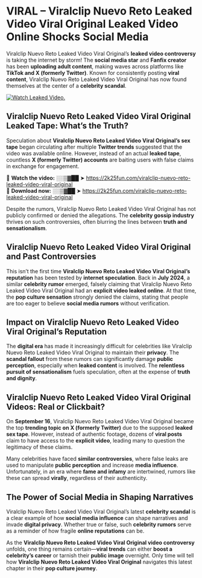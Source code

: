 # VIRAL – Viralclip Nuevo Reto Leaked Video Viral Original Leaked Video Online Shocks Social Media 

Viralclip Nuevo Reto Leaked Video Viral Original’s **leaked video controversy** is taking the internet by storm! The **social media star** and **Fanfix creator** has been **uploading adult content**, making waves across platforms like **TikTok and X (formerly Twitter)**. Known for consistently posting **viral content**, Viralclip Nuevo Reto Leaked Video Viral Original has now found themselves at the center of a **celebrity scandal**.  

[![Watch Leaked Video.](https://miro.medium.com/v2/resize:fit:828/format:webp/1*cilzJN44JGOrTw9NJCrNHA.gif "Watch Leaked Video")](https://2k25fun.com/viralclip-nuevo-reto-leaked-video-viral-original)

## **Viralclip Nuevo Reto Leaked Video Viral Original Leaked Tape: What’s the Truth?**  
Speculation about **Viralclip Nuevo Reto Leaked Video Viral Original’s sex tape** began circulating after multiple **Twitter trends** suggested that the video was available online. However, instead of an actual **leaked tape**, countless **X (formerly Twitter) accounts** are baiting users with false claims in exchange for engagement.  

🔹 **Watch the video:** ░░▒▓██ ➤ https://2k25fun.com/viralclip-nuevo-reto-leaked-video-viral-original  
🔹 **Download now:** ░░▒▓██ ➤ https://2k25fun.com/viralclip-nuevo-reto-leaked-video-viral-original  

Despite the rumors, Viralclip Nuevo Reto Leaked Video Viral Original has not publicly confirmed or denied the allegations. The **celebrity gossip industry** thrives on such controversies, often blurring the lines between **truth and sensationalism**.  

## **Viralclip Nuevo Reto Leaked Video Viral Original and Past Controversies**  
This isn’t the first time **Viralclip Nuevo Reto Leaked Video Viral Original’s reputation** has been tested by **internet speculation**. Back in **July 2024**, a similar **celebrity rumor** emerged, falsely claiming that Viralclip Nuevo Reto Leaked Video Viral Original had an **explicit video leaked online**. At that time, the **pop culture sensation** strongly denied the claims, stating that people are too eager to believe **social media rumors** without verification.  

## **Impact on Viralclip Nuevo Reto Leaked Video Viral Original’s Reputation**  
The **digital era** has made it increasingly difficult for celebrities like Viralclip Nuevo Reto Leaked Video Viral Original to maintain their **privacy**. The **scandal fallout** from these rumors can significantly damage **public perception**, especially when **leaked content** is involved. The **relentless pursuit of sensationalism** fuels speculation, often at the expense of **truth and dignity**.  

## **Viralclip Nuevo Reto Leaked Video Viral Original Videos: Real or Clickbait?**  
On **September 16**, Viralclip Nuevo Reto Leaked Video Viral Original became the top **trending topic on X (formerly Twitter)** due to the supposed **leaked sex tape**. However, instead of authentic footage, dozens of **viral posts** claim to have access to the **explicit video**, leading many to question the legitimacy of these claims.  

Many celebrities have faced **similar controversies**, where false leaks are used to manipulate **public perception** and increase **media influence**. Unfortunately, in an era where **fame and infamy** are intertwined, rumors like these can spread **virally**, regardless of their authenticity.  

## **The Power of Social Media in Shaping Narratives**  
Viralclip Nuevo Reto Leaked Video Viral Original’s latest **celebrity scandal** is a clear example of how **social media influence** can shape narratives and invade **digital privacy**. Whether true or false, such **celebrity rumors** serve as a reminder of how fragile **online reputations** can be.  

As the **Viralclip Nuevo Reto Leaked Video Viral Original video controversy** unfolds, one thing remains certain—**viral trends** can either **boost a celebrity’s career** or tarnish their **public image** overnight. Only time will tell how **Viralclip Nuevo Reto Leaked Video Viral Original** navigates this latest chapter in their **pop culture journey**. 